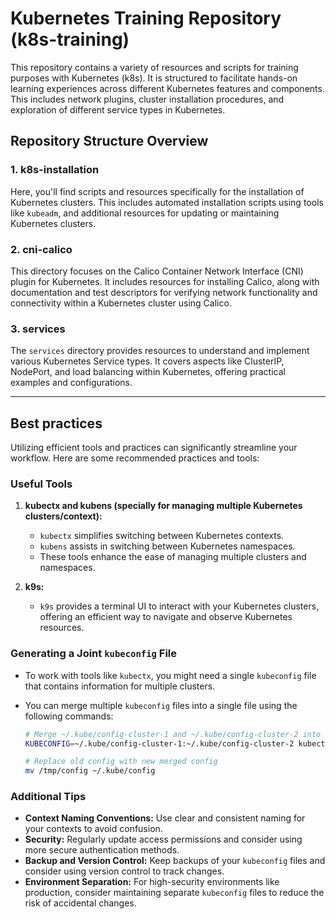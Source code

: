 # Kubernetes Training Repository (k8s-training)

This repository contains a variety of resources and scripts for training purposes with Kubernetes (k8s). It is structured to facilitate hands-on learning experiences across different Kubernetes features and components. This includes network plugins, cluster installation procedures, and exploration of different service types in Kubernetes.

## Repository Structure Overview

### 1. k8s-installation
Here, you'll find scripts and resources specifically for the installation of Kubernetes clusters. This includes automated installation scripts using tools like `kubeadm`, and additional resources for updating or maintaining Kubernetes clusters.

### 2. cni-calico
This directory focuses on the Calico Container Network Interface (CNI) plugin for Kubernetes. It includes resources for installing Calico, along with documentation and test descriptors for verifying network functionality and connectivity within a Kubernetes cluster using Calico.

### 3. services
The `services` directory provides resources to understand and implement various Kubernetes Service types. It covers aspects like ClusterIP, NodePort, and load balancing within Kubernetes, offering practical examples and configurations.

---

## Best practices

Utilizing efficient tools and practices can significantly streamline your workflow. Here are some recommended practices and tools:

### Useful Tools
1. **kubectx and kubens (specially for managing multiple Kubernetes clusters/context):** 
   - `kubectx` simplifies switching between Kubernetes contexts. 
   - `kubens` assists in switching between Kubernetes namespaces.
   - These tools enhance the ease of managing multiple clusters and namespaces.

2. **k9s:**
   - `k9s` provides a terminal UI to interact with your Kubernetes clusters, offering an efficient way to navigate and observe Kubernetes resources.

### Generating a Joint `kubeconfig` File
- To work with tools like `kubectx`, you might need a single `kubeconfig` file that contains information for multiple clusters.
- You can merge multiple `kubeconfig` files into a single file using the following commands:

   ```bash
   # Merge ~/.kube/config-cluster-1 and ~/.kube/config-cluster-2 into new config /tmp/config
   KUBECONFIG=~/.kube/config-cluster-1:~/.kube/config-cluster-2 kubectl config view --flatten > /tmp/config

   # Replace old config with new merged config
   mv /tmp/config ~/.kube/config
   ```

### Additional Tips
- **Context Naming Conventions:** Use clear and consistent naming for your contexts to avoid confusion.
- **Security:** Regularly update access permissions and consider using more secure authentication methods.
- **Backup and Version Control:** Keep backups of your `kubeconfig` files and consider using version control to track changes.
- **Environment Separation:** For high-security environments like production, consider maintaining separate `kubeconfig` files to reduce the risk of accidental changes.
